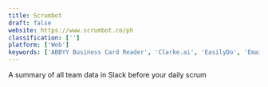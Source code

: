 ```yaml
---
title: Scrumbot
draft: false 
website: https://www.scrumbot.co/ph
classification: ['']
platform: ['Web']
keywords: ['ABBYY Business Card Reader', 'Clarke.ai', 'EasilyDo', 'Email Studio for Gmail', 'Evie', 'Fin', 'Julie Desk', 'Large', 'Lurchr', 'Magic', 'Missions', 'Planning Poker by Standuply', 'PullReminders', 'SendLater', 'Standuply', 'Suttna', 'Tatsu', 'TeamWatch', 'Todo', 'Worklife Slackbot', 'awesome']
---
```

A summary of all team data in Slack before your daily scrum